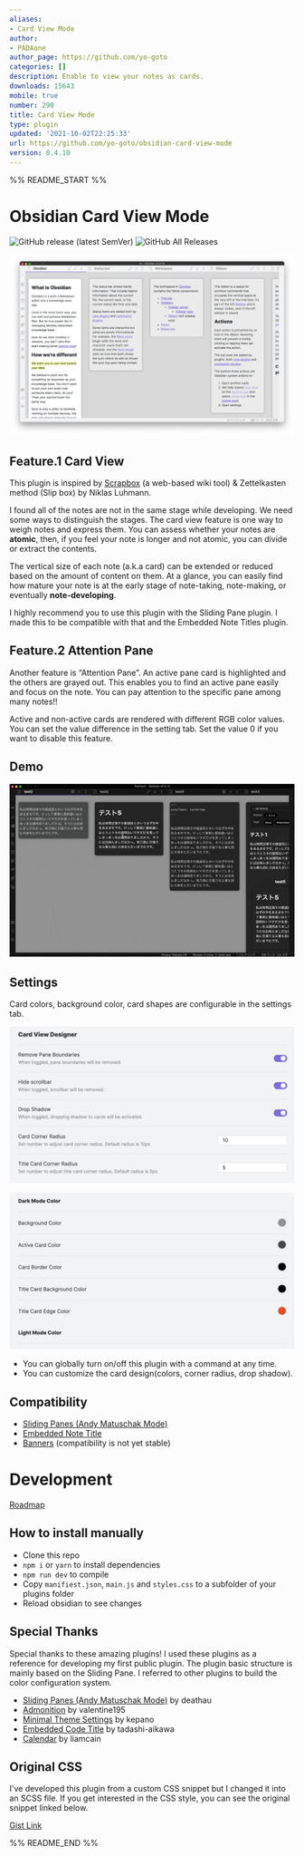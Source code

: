 ```yaml
---
aliases:
- Card View Mode
author:
- PADAone
author_page: https://github.com/yo-goto
categories: []
description: Enable to view your notes as cards.
downloads: 15643
mobile: true
number: 290
title: Card View Mode
type: plugin
updated: '2021-10-02T22:25:33'
url: https://github.com/yo-goto/obsidian-card-view-mode
version: 0.4.10
---
```


%% README_START %%

# Obsidian Card View Mode
![GitHub release (latest SemVer)](https://img.shields.io/github/v/release/yo-goto/obsidian-card-view-mode)
![GitHub All Releases](https://img.shields.io/github/downloads/yo-goto/obsidian-card-view-mode/total?color=red)

![main screen shot](https://raw.githubusercontent.com/yo-goto/obsidian-card-view-mode/master/resource/screenshot_main_light-min.png)

## Feature.1 Card View

This plugin is inspired by [Scrapbox](https://scrapbox.io/product?lang=en) (a web-based wiki tool) & Zettelkasten method (Slip box) by Niklas Luhmann.

I found all of the notes are not in the same stage while developing. We need some ways to distinguish the stages. The card view feature is one way to weigh notes and express them. You can assess whether your notes are **atomic**, then, if you feel your note is longer and not atomic, you can divide or extract the contents.

The vertical size of each note (a.k.a card) can be extended or reduced based on the amount of content on them. At a glance, you can easily find how mature your note is at the early stage of note-taking, note-making, or eventually **note-developing**.

I highly recommend you to use this plugin with the Sliding Pane plugin. I made this to be compatible with that and the Embedded Note Titles plugin.

## Feature.2 Attention Pane

Another feature is “Attention Pane”. An active pane card is highlighted and the others are grayed out. This enables you to find an active pane easily and focus on the note. You can pay attention to the specific pane among many notes!!

Active and non-active cards are rendered with different RGB color values. You can set the value difference in the setting tab. Set the value 0 if you want to disable this feature.

## Demo

![Screenshot](https://raw.githubusercontent.com/yo-goto/obsidian-card-view-mode/master/resource/screenshot.gif)

## Settings

Card colors, background color, card shapes are configurable in the settings tab.

![setting 1](https://raw.githubusercontent.com/yo-goto/obsidian-card-view-mode/master/resource/sc_setting-1-min.png)

![setting 2](https://raw.githubusercontent.com/yo-goto/obsidian-card-view-mode/master/resource/sc_setting-2-min.png)


- You can globally turn on/off this plugin with a command at any time.
- You can customize the card design(colors, corner radius, drop shadow).

## Compatibility

- [Sliding Panes (Andy Matuschak Mode)](https://github.com/deathau/sliding-panes-obsidian)
- [Embedded Note Title](https://github.com/mgmeyers/obsidian-embedded-note-titles)
- [Banners](https://github.com/noatpad/obsidian-banners) (compatibility is not yet stable)

# Development

[Roadmap](https://github.com/yo-goto/obsidian-card-view-mode/projects/1)
## How to install manually

- Clone this repo
- `npm i` or `yarn` to install dependencies
- `npm run dev` to compile
- Copy `manifiest.json`, `main.js` and `styles.css` to a subfolder of your plugins folder
- Reload obsidian to see changes

## Special Thanks

Special thanks to these amazing plugins! I used these plugins as a reference for developing my first public plugin. The plugin basic structure is mainly based on the Sliding Pane. I referred to other plugins to build the color configuration system.

- [Sliding Panes (Andy Matuschak Mode)](https://github.com/deathau/sliding-panes-obsidian) by deathau
- [Admonition](https://github.com/valentine195/obsidian-admonition) by valentine195
- [Minimal Theme Settings](https://github.com/kepano/obsidian-minimal-settings) by kepano
- [Embedded Code Title](https://github.com/tadashi-aikawa/obsidian-embedded-code-title) by tadashi-aikawa
- [Calendar](https://github.com/liamcain/obsidian-calendar-plugin) by liamcain

## Original CSS

I've developed this plugin from a custom CSS snippet but I changed it into an SCSS file. If you get interested in the CSS style, you can see the original snippet linked below.

[Gist Link](https://gist.github.com/yo-goto/742906c6463310e3f4e18c745dede016)


%% README_END %%